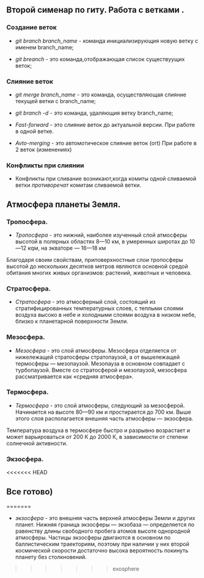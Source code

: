 ## Второй сименар по гиту. Работа с ветками .

### Создание веток 

* *git branch branch_name* - команда инициализирующия новую ветку с именем branch_name;

* *git breanch* - это команда,отображающая список существуущих веток;
### Слияние веток
* *git merge branch_name* - это команда, осуществляющая слияние текущей ветки с branch_name;
 
* *git branch -d* - это команда, удаляющия ветку branch_name;

* *Fast-forward* - это слияние  веток до актуальной версии. При работе в одной ветке.

* *Avto-merging* - это автомотическое слияние веток (ort) При работе в 2 веток (изменениях)

### Конфликты при слиянии

* Конфликты при сливание возникают,когда комиты одной сливаемой ветки *противоречат* комитам сливаемой ветки.


## Атмосфера планеты Земля.

### Тропосфера.

* *Тропосфера* - это нижний, наиболее изученный слой атмосферы высотой в полярных областях 8—10 км, в умеренных широтах до 10—12 кqм, на экваторе — 16—18 км

Благодаря своим свойствам, приповерхностные слои тропосферы высотой до нескольких десятков метров являются основной средой обитания многих живых организмов: растений, животных и человека.

### Стратосфера.

* *Стратосфера* - это атмосферный слой, состоящий из стратифицированных температурных слоев, с теплыми слоями воздуха высоко в небе и холодными слоями воздуха в низком небе, близко к планетарной поверхности Земли.
### Мезосфера.

* *Мезосфера* - это слой атмосферы. Мезосфера отделяется от нижележащей стратосферы стратопаузой, а от вышележащей термосферы — мезопаузой. Мезопауза в основном совпадает с турбопаузой. Вместе со стратосферой и мезопаузой, мезосфера рассматривается как «средняя атмосфера».

### Термосфера.

* *Термосфера* - это слой атмосферы, следующий за мезосферой. Начинается на высоте 80—90 км и простирается до 700 км. Выше этого слоя располагается внешняя часть атмосферы — экзосфера.

Температура воздуха в термосфере быстро и разрывно возрастает и может варьироваться от 200 К до 2000 К, в зависимости от степени солнечной активности.
### Экзосфера.

<<<<<<< HEAD
## Все готово)
=======
* *экзосфера* - это внешняя часть верхней атмосферы Земли и других планет. Нижняя граница экзосферы — экзобаза — определяется по равенству длины свободного пробега атомов высоте однородной атмосферы. Частицы экзосферы двигаются в основном по баллистическим траекториям, поэтому при наличии у них второй космической скорости достаточно высока вероятность покинуть планету без столкновений.
>>>>>>> exosphere
